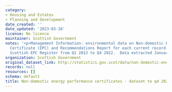 ```yaml
---
category:
- Housing and Estates
- Planning and Development
date_created: ''
date_updated: '2023-03-10'
license: No licence
maintainer: Scottish Government
notes: '<p>Management Information: environmental data on Non-domestic Energy Performance
  Certificate (EPC) and Recommendations Report for each current record held on the
  Scottish EPC Register from Q1 2013 to Q4 2022.  Data extracted January 2023.</p>'
organization: Scottish Government
original_dataset_link: http://statistics.gov.scot/data/non-domestic-energy-performance-certificates
records: null
resources: []
schema: default
title: Non-domestic energy performance certificates - dataset to q4 2022
---
```

